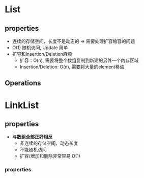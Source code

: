 
# List
## properties
- 连续的存储空间，长度不是动态的 => 需要处理扩容缩容的问题
- O(1) 随机访问, Update 简单
- 扩容和Insertion/Deletion麻烦
  - 扩容：O(n), 需要将整个数组复制到新建的另外一个内存区域
  - Insertion/Deletion: O(n), 需要将大量的element移动
## Operations
# LinkList
## properties
- **与数组全部正好相反**
  - 非连续的存储空间，动态长度
  - 不能随机访问 
  - 扩容/增加和删除非常容易 O(1)

### properties


